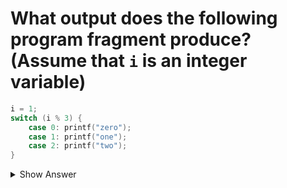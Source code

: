 # What output does the following program fragment produce? (Assume that `i` is an integer variable)

```c
i = 1;
switch (i % 3) {
    case 0: printf("zero");
    case 1: printf("one");
    case 2: printf("two");
}
```

<details>
<summary>Show Answer</summary>

- `onetwo`

</details>
